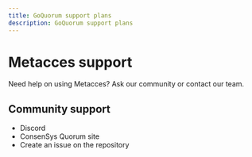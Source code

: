```yaml
---
title: GoQuorum support plans
description: GoQuorum support plans
---
```


# Metacces support

Need help on using Metacces? Ask our community or contact our team.

## Community support

- Discord
- ConsenSys Quorum site
- Create an issue on the repository
